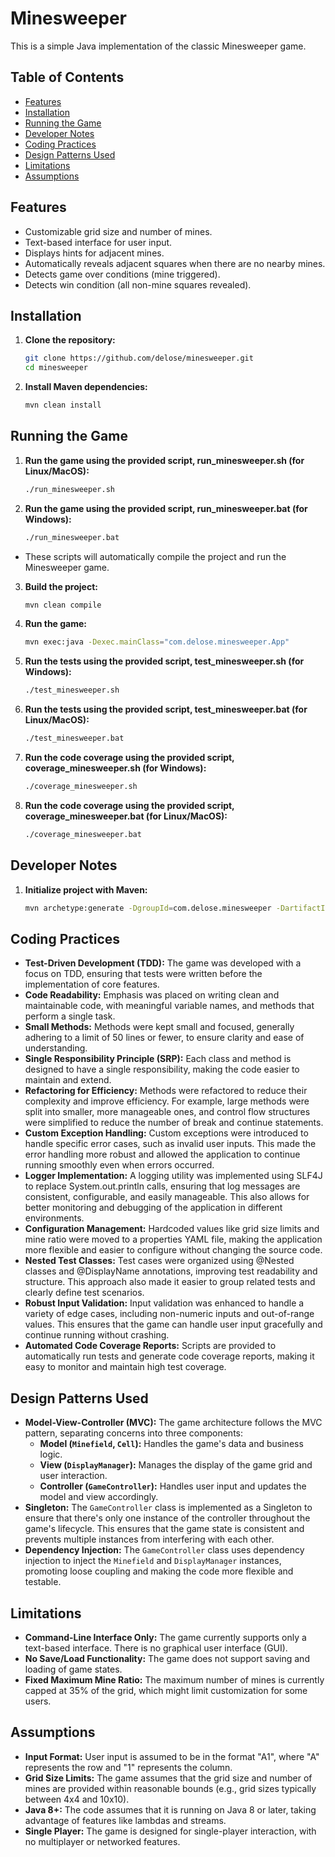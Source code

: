 # Minesweeper

This is a simple Java implementation of the classic Minesweeper game. 

## Table of Contents
- [Features](#features)
- [Installation](#installation)
- [Running the Game](#running-the-game)
- [Developer Notes](#developer-notes)
- [Coding Practices](#coding-practices)
- [Design Patterns Used](#design-patterns-used)
- [Limitations](#limitations)
- [Assumptions](#assumptions)

## Features

- Customizable grid size and number of mines.
- Text-based interface for user input.
- Displays hints for adjacent mines.
- Automatically reveals adjacent squares when there are no nearby mines.
- Detects game over conditions (mine triggered).
- Detects win condition (all non-mine squares revealed).

## Installation

1. **Clone the repository:**

    ```sh
    git clone https://github.com/delose/minesweeper.git
    cd minesweeper
    ```

2. **Install Maven dependencies:**

    ```sh
    mvn clean install
    ```

## Running the Game

1. **Run the game using the provided script, run_minesweeper.sh (for Linux/MacOS):**

    ```sh
    ./run_minesweeper.sh
    ```

2. **Run the game using the provided script, run_minesweeper.bat (for Windows):**

    ```sh
    ./run_minesweeper.bat
    ```

- These scripts will automatically compile the project and run the Minesweeper game.

3. **Build the project:**

    ```sh
    mvn clean compile
    ```

4. **Run the game:**

    ```sh
    mvn exec:java -Dexec.mainClass="com.delose.minesweeper.App"
    ```

5. **Run the tests using the provided script, test_minesweeper.sh (for Windows):**

    ```sh
    ./test_minesweeper.sh
    ```


6. **Run the tests using the provided script, test_minesweeper.bat (for Linux/MacOS):**

    ```sh
    ./test_minesweeper.bat
    ```

7. **Run the code coverage using the provided script, coverage_minesweeper.sh (for Windows):**

    ```sh
    ./coverage_minesweeper.sh
    ```
8. **Run the code coverage using the provided script, coverage_minesweeper.bat (for Linux/MacOS):**

    ```sh
    ./coverage_minesweeper.bat
    ```

## Developer Notes

1. **Initialize project with Maven:**

    ```sh
    mvn archetype:generate -DgroupId=com.delose.minesweeper -DartifactId=minesweeper -DarchetypeArtifactId=maven-archetype-quickstart -DinteractiveMode=false
    ```

## Coding Practices

- **Test-Driven Development (TDD):** The game was developed with a focus on TDD, ensuring that tests were written before the implementation of core features.
- **Code Readability:** Emphasis was placed on writing clean and maintainable code, with meaningful variable names, and methods that perform a single task.
- **Small Methods:** Methods were kept small and focused, generally adhering to a limit of 50 lines or fewer, to ensure clarity and ease of understanding.
- **Single Responsibility Principle (SRP):** Each class and method is designed to have a single responsibility, making the code easier to maintain and extend.
- **Refactoring for Efficiency:** Methods were refactored to reduce their complexity and improve efficiency. For example, large methods were split into smaller, more manageable ones, and control flow structures were simplified to reduce the number of break and continue statements.
- **Custom Exception Handling:** Custom exceptions were introduced to handle specific error cases, such as invalid user inputs. This made the error handling more robust and allowed the application to continue running smoothly even when errors occurred.
- **Logger Implementation:** A logging utility was implemented using SLF4J to replace System.out.println calls, ensuring that log messages are consistent, configurable, and easily manageable. This also allows for better monitoring and debugging of the application in different environments.
- **Configuration Management:** Hardcoded values like grid size limits and mine ratio were moved to a properties YAML file, making the application more flexible and easier to configure without changing the source code.
- **Nested Test Classes:** Test cases were organized using @Nested classes and @DisplayName annotations, improving test readability and structure. This approach also made it easier to group related tests and clearly define test scenarios.
- **Robust Input Validation:** Input validation was enhanced to handle a variety of edge cases, including non-numeric inputs and out-of-range values. This ensures that the game can handle user input gracefully and continue running without crashing.
- **Automated Code Coverage Reports:** Scripts are provided to automatically run tests and generate code coverage reports, making it easy to monitor and maintain high test coverage.

## Design Patterns Used

- **Model-View-Controller (MVC):** The game architecture follows the MVC pattern, separating concerns into three components:
  - **Model (`Minefield`, `Cell`):** Handles the game's data and business logic.
  - **View (`DisplayManager`):** Manages the display of the game grid and user interaction.
  - **Controller (`GameController`):** Handles user input and updates the model and view accordingly.
- **Singleton:** The `GameController` class is implemented as a Singleton to ensure that there's only one instance of the controller throughout the game's lifecycle. This ensures that the game state is consistent and prevents multiple instances from interfering with each other.
- **Dependency Injection:** The `GameController` class uses dependency injection to inject the `Minefield` and `DisplayManager` instances, promoting loose coupling and making the code more flexible and testable.


## Limitations

- **Command-Line Interface Only:** The game currently supports only a text-based interface. There is no graphical user interface (GUI).
- **No Save/Load Functionality:** The game does not support saving and loading of game states.
- **Fixed Maximum Mine Ratio:** The maximum number of mines is currently capped at 35% of the grid, which might limit customization for some users.

## Assumptions

- **Input Format:** User input is assumed to be in the format "A1", where "A" represents the row and "1" represents the column.
- **Grid Size Limits:** The game assumes that the grid size and number of mines are provided within reasonable bounds (e.g., grid sizes typically between 4x4 and 10x10).
- **Java 8+:** The code assumes that it is running on Java 8 or later, taking advantage of features like lambdas and streams.
- **Single Player:** The game is designed for single-player interaction, with no multiplayer or networked features.